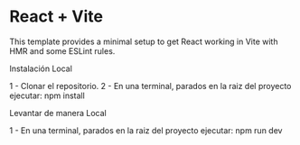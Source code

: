 # React + Vite

This template provides a minimal setup to get React working in Vite with HMR and some ESLint rules.

Instalación Local

1 - Clonar el repositorio.
2 - En una terminal, parados en la raiz del proyecto ejecutar: npm install

Levantar de manera Local

1 - En una terminal, parados en la raiz del proyecto ejecutar: npm run dev
